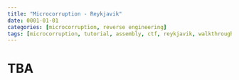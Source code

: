 ```yaml
---
title: "Microcorruption - Reykjavik"
date: 0001-01-01
categories: [microcorruption, reverse engineering]
tags: [microcorruption, tutorial, assembly, ctf, reykjavik, walkthrough, debug, buffer overflow]
---
```


# TBA